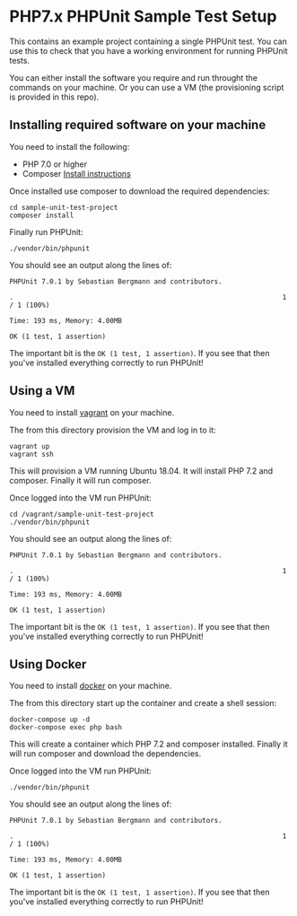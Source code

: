 # PHP7.x PHPUnit Sample Test Setup

This contains an example project containing a single PHPUnit test. You can use this to check that you have a working environment for running PHPUnit tests. 

You can either install the software you require and run throught the commands on your machine. Or you can use a VM (the provisioning script is provided in this repo).


## Installing required software on your machine

You need to install the following:

- PHP 7.0 or higher
- Composer [Install instructions](https://getcomposer.org/doc/00-intro.md)

Once installed use composer to download the required dependencies:

```
cd sample-unit-test-project
composer install
```


Finally run PHPUnit:

```
./vendor/bin/phpunit 
```

You should see an output along the lines of:

```
PHPUnit 7.0.1 by Sebastian Bergmann and contributors.

.                                                                   1 / 1 (100%)

Time: 193 ms, Memory: 4.00MB

OK (1 test, 1 assertion)
```

The important bit is the `OK (1 test, 1 assertion)`. If you see that then you've installed everything correctly to run PHPUnit!


## Using a VM

You need to install [vagrant](https://www.vagrantup.com/) on your machine. 

The from this directory provision the VM and log in to it:

```
vagrant up
vagrant ssh
```

This will provision a VM running Ubuntu 18.04. It will install PHP 7.2 and composer. Finally it will run composer. 

Once logged into the VM run PHPUnit:

```
cd /vagrant/sample-unit-test-project
./vendor/bin/phpunit
```


You should see an output along the lines of:

```
PHPUnit 7.0.1 by Sebastian Bergmann and contributors.

.                                                                   1 / 1 (100%)

Time: 193 ms, Memory: 4.00MB

OK (1 test, 1 assertion)
```

The important bit is the `OK (1 test, 1 assertion)`. If you see that then you've installed everything correctly to run PHPUnit!


## Using Docker

You need to install [docker](https://www.docker.com/get-started) on your machine. 

The from this directory start up the container and create a shell session:

```
docker-compose up -d
docker-compose exec php bash
```

This will create a container which PHP 7.2 and composer installed. Finally it will run composer and download the dependencies. 

Once logged into the VM run PHPUnit:

```
./vendor/bin/phpunit
```


You should see an output along the lines of:

```
PHPUnit 7.0.1 by Sebastian Bergmann and contributors.

.                                                                   1 / 1 (100%)

Time: 193 ms, Memory: 4.00MB

OK (1 test, 1 assertion)
```

The important bit is the `OK (1 test, 1 assertion)`. If you see that then you've installed everything correctly to run PHPUnit!


